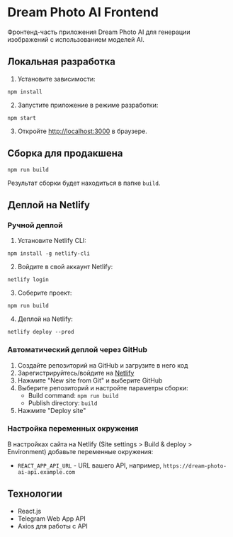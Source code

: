 # Dream Photo AI Frontend

Фронтенд-часть приложения Dream Photo AI для генерации изображений с использованием моделей AI.

## Локальная разработка

1. Установите зависимости:
```
npm install
```

2. Запустите приложение в режиме разработки:
```
npm start
```

3. Откройте [http://localhost:3000](http://localhost:3000) в браузере.

## Сборка для продакшена

```
npm run build
```

Результат сборки будет находиться в папке `build`.

## Деплой на Netlify

### Ручной деплой

1. Установите Netlify CLI:
```
npm install -g netlify-cli
```

2. Войдите в свой аккаунт Netlify:
```
netlify login
```

3. Соберите проект:
```
npm run build
```

4. Деплой на Netlify:
```
netlify deploy --prod
```

### Автоматический деплой через GitHub

1. Создайте репозиторий на GitHub и загрузите в него код
2. Зарегистрируйтесь/войдите на [Netlify](https://www.netlify.com/)
3. Нажмите "New site from Git" и выберите GitHub
4. Выберите репозиторий и настройте параметры сборки:
   - Build command: `npm run build`
   - Publish directory: `build`
5. Нажмите "Deploy site"

### Настройка переменных окружения

В настройках сайта на Netlify (Site settings > Build & deploy > Environment) добавьте переменные окружения:

- `REACT_APP_API_URL` - URL вашего API, например, `https://dream-photo-ai-api.example.com`

## Технологии

- React.js
- Telegram Web App API
- Axios для работы с API 